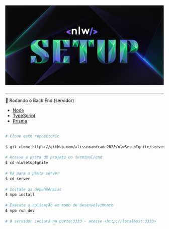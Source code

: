 <h1 align="center">
    <img alt="nlwcopa" title="#nlwcopa" src="https://github.com/alissonandrade2020/nlwSetupIgnite/blob/master/assets/capa.jpg" width="700px" />
</h1>

-------------------------------------------------------------------

🎲 Rodando o Back End (servidor)

- [Node](https://nodejs.org/)
- [TypeScript](https://www.typescriptlang.org/)
- [Prisma](https://www.prisma.io/)

```bash 

# Clone este repositório

$ git clone https://github.com/alissonandrade2020/nlwSetupIgnite/server

# Acesse a pasta do projeto no terminal/cmd
$ cd nlwSetupIgnite

# Vá para a pasta server
$ cd server

# Instale as dependências
$ npm install

# Execute a aplicação em modo de desenvolvimento
$ npm run dev

# O servidor inciará na porta:3333 - acesse <http://localhost:3333> 

```